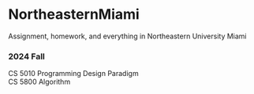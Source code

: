 # NortheasternMiami
Assignment, homework, and everything in Northeastern University Miami
### 2024 Fall
CS 5010 Programming Design Paradigm   
CS 5800 Algorithm
